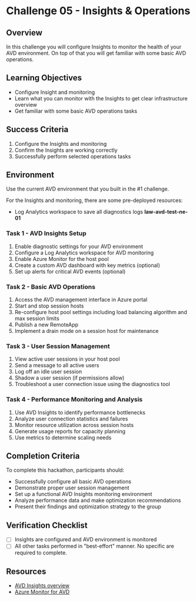 # Challenge 05 - Insights & Operations

## Overview
In this challenge you will configure Insights to monitor the health of your AVD environment. On top of that you will get familiar with some basic AVD operations.

## Learning Objectives

- Configure Insight and monitoring
- Learn what you can monitor with the Insights to get clear infrastructure overview
- Get familiar with some basic AVD operations tasks

## Success Criteria

1. Configure the Insights and monitoring
2. Confirm the Insights are working correctly
3. Successfully perform selected operations tasks

## Environment

Use the current AVD environment that you built in the #1 challenge.

For the Insights and monitoring, there are some pre-deployed resources:

- Log Analytics workspace to save all diagnostics logs **law-avd-test-ne-01**

### Task 1 - AVD Insights Setup

1. Enable diagnostic settings for your AVD environment
2. Configure a Log Analytics workspace for AVD monitoring
3. Enable Azure Monitor for the host pool
4. Create a custom AVD dashboard with key metrics (optional)
5. Set up alerts for critical AVD events (optional)

### Task 2 - Basic AVD Operations
1. Access the AVD management interface in Azure portal
2. Start and stop session hosts
3. Re-configure host pool settings including load balancing algorithm and max session limits
4. Publish a new RemoteApp
5. Implement a drain mode on a session host for maintenance

### Task 3 - User Session Management
1. View active user sessions in your host pool
2. Send a message to all active users
3. Log off an idle user session
4. Shadow a user session (if permissions allow)
5. Troubleshoot a user connection issue using the diagnostics tool

### Task 4 - Performance Monitoring and Analysis
1. Use AVD Insights to identify performance bottlenecks
2. Analyze user connection statistics and failures
3. Monitor resource utilization across session hosts
4. Generate usage reports for capacity planning
5. Use metrics to determine scaling needs

## Completion Criteria
To complete this hackathon, participants should:
- Successfully configure all basic AVD operations
- Demonstrate proper user session management
- Set up a functional AVD Insights monitoring environment
- Analyze performance data and make optimization recommendations
- Present their findings and optimization strategy to the group

## Verification Checklist

- [ ] Insights are configured and AVD environment is monitored
- [ ] All other tasks performed in "best-effort" manner. No specific are required to complete.

## Resources
- [AVD Insights overview](https://docs.microsoft.com/en-us/azure/virtual-desktop/insights)
- [Azure Monitor for AVD](https://docs.microsoft.com/en-us/azure/virtual-desktop/azure-monitor)
